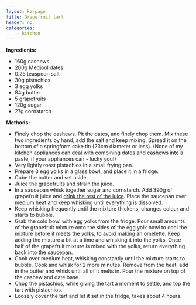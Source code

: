 ```yaml
---
layout: kz-page
title: Grapefruit tart
header: no
categories:
    - kitchen
---
```


**Ingredients:**

* 160g cashews
* 200g Medjool dates
* 0.25 teaspoon salt
<nbsp></nbsp>
* 30g pistachios
* 3 egg yolks
* 84g butter
* 5 [grapefruits](https://www.fda.gov/consumers/consumer-updates/grapefruit-juice-and-some-drugs-dont-mix)
* 120g sugar
* 27g cornstarch

**Methods:**

* Finely chop the cashews. Pit the dates, and finely chop them. Mix these two ingredients by hand, add the salt and keep mixing. Spread it on the bottom of a springform cake tin (23cm diameter or less). (None of my kitchen appliances can deal with combining dates and cashews into a paste, if your appliances can - lucky you!)
* Very lightly roast pistachios in a small frying pan.
* Prepare 3 egg yolks in a glass bowl, and place it in a fridge. 
* Cube the butter and set aside.
* Juice the grapefruits and strain the juice.
* In a saucepan whisk together sugar and cornstarch. Add 390g of grapefruit juice and [drink the rest of the juice](https://www.fda.gov/consumers/consumer-updates/grapefruit-juice-and-some-drugs-dont-mix). Place the saucepan over medium heat and keep whisking until everything is dissolved. 
* Keep whisking frequently until the mixture thickens, changes colour and starts to bubble. 
* Grab the cold bowl with egg yolks from the fridge. Pour small amounts of the grapefruit mixture onto the sides of the egg yolk bowl to cool the mixture before it meets the yolks, to avoid making an omelette. Keep adding the mixture a bit at a time and whisking it into the yolks. Once half of the grapefruit mixture is mixed with the yolks, return everything back into the saucepan. 
* Cook over medium heat, whisking constantly until the mixture starts to bubble. Cook and whisk for 2 more minutes. Remove from the heat, add in the butter and whisk until all of it melts in. Pour the mixture on top of the cashew and date base. 
* Chop the pistachios, while giving the tart a moment to settle, and top the tart with pistachios.
* Loosely cover the tart and let it set in the fridge, takes about 4 hours.
